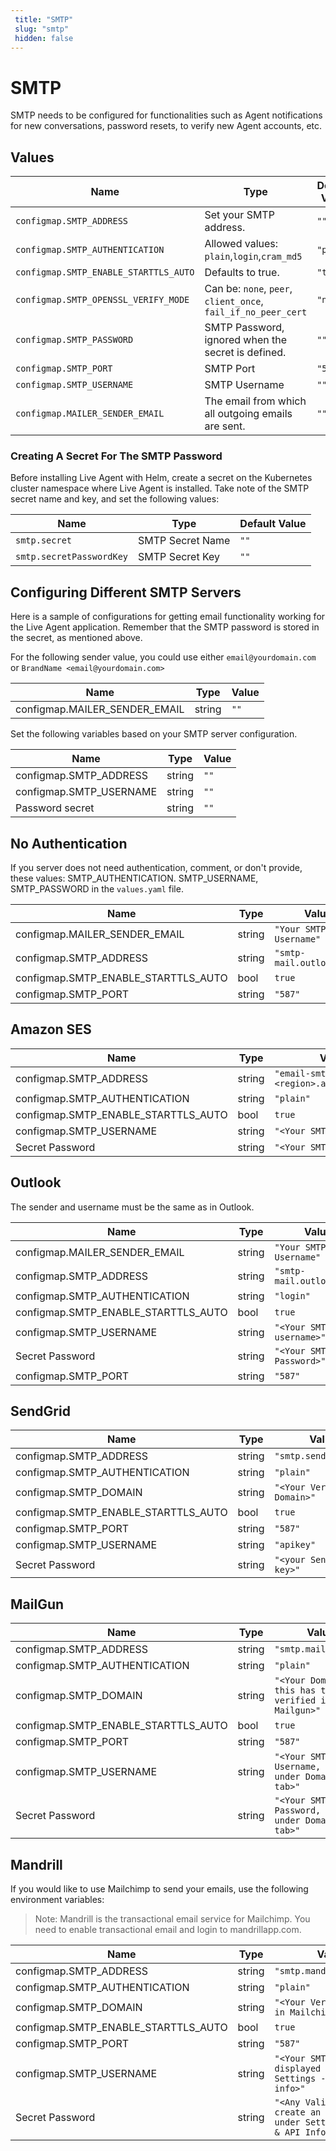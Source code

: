 ```yaml
---
 title: "SMTP" 
 slug: "smtp" 
 hidden: false 
---
```

# SMTP

SMTP needs to be configured for functionalities such as Agent notifications for new conversations, password resets, to verify new Agent accounts, etc.

## Values

| Name                                | Type                                                                | Default Value                                              |
| ----------------------------------- | ------------------------------------------------------------------- | ---------------------------------------------------------- |
| `configmap.SMTP_ADDRESS`                  | Set your SMTP address.                                                          |`""`                                      |
| `configmap.SMTP_AUTHENTICATION`           | Allowed values: `plain`,`login`,`cram_md5`                                      | `"plain"`                                |
| `configmap.SMTP_ENABLE_STARTTLS_AUTO`     | Defaults to true.                                                               | `"true"`                                 |
| `configmap.SMTP_OPENSSL_VERIFY_MODE`      | Can be: `none`, `peer`, `client_once`, `fail_if_no_peer_cert`                   | `"none"`                                 |
| `configmap.SMTP_PASSWORD`                 | SMTP Password, ignored when the secret is defined.                              | `""`                                     |
| `configmap.SMTP_PORT`                     | SMTP Port                                                                       | `"587"`                                  |
| `configmap.SMTP_USERNAME`                 | SMTP Username                                                                   | `""`                                     |
| `configmap.MAILER_SENDER_EMAIL`           | The email from which all outgoing emails are sent.                              | `""`                                     |

### Creating A Secret For The SMTP Password

Before installing Live Agent with Helm, create a secret on the Kubernetes cluster namespace where Live Agent is installed. Take note of the SMTP secret name and key, and set the following values:

| Name                                | Type                                                                | Default Value                                              |
| ----------------------------------- | ------------------------------------------------------------------- | ---------------------------------------------------------- |
| `smtp.secret`                  | SMTP Secret Name                                                          |`""`                                      |
| `smtp.secretPasswordKey`           | SMTP Secret Key                                      | `""`                                |

## Configuring Different SMTP Servers

Here is a sample of configurations for getting email functionality working for the Live Agent application.  Remember that the SMTP password is stored in the secret, as mentioned above.

For the following sender value, you could use either `email@yourdomain.com` or `BrandName <email@yourdomain.com>`

| Name            | Type | Value | 
| --------------- | ----- | ---- | 
| configmap.MAILER_SENDER_EMAIL | string | `""` |

Set the following variables based on your SMTP server configuration.

| Name            | Type | Value | 
| --------------- | ----- | ---- | 
| configmap.SMTP_ADDRESS | string | `""` |
| configmap.SMTP_USERNAME | string | `""` |
| Password secret | string | `""` |

## No Authentication

If you server does not need authentication, comment, or don't provide, these values: SMTP_AUTHENTICATION. SMTP_USERNAME, SMTP_PASSWORD in the `values.yaml` file.

| Name            | Type | Value | 
| --------------- | ----- | ---- | 
| configmap.MAILER_SENDER_EMAIL | string | `"Your SMTP Username"` |
| configmap.SMTP_ADDRESS | string | `"smtp-mail.outlook.com"` |
| configmap.SMTP_ENABLE_STARTTLS_AUTO | bool | `true` |
| configmap.SMTP_PORT | string | `"587"` |

## Amazon SES

| Name            | Type | Value | 
| --------------- | ----- | ---- | 
| configmap.SMTP_ADDRESS | string | `"email-smtp.<region>.amazonaws.com"` |
| configmap.SMTP_AUTHENTICATION | string | `"plain"` |
| configmap.SMTP_ENABLE_STARTTLS_AUTO | bool | `true` |
| configmap.SMTP_USERNAME | string | `"<Your SMTP Username>"` |
| Secret Password | string | `"<Your SMTP Password>"` |


## Outlook

The sender and username must be the same as in Outlook.

| Name            | Type | Value | 
| --------------- | ----- | ---- | 
| configmap.MAILER_SENDER_EMAIL | string | `"Your SMTP Username"` |
| configmap.SMTP_ADDRESS | string | `"smtp-mail.outlook.com"` |
| configmap.SMTP_AUTHENTICATION | string | `"login"` |
| configmap.SMTP_ENABLE_STARTTLS_AUTO | bool | `true` |
| configmap.SMTP_USERNAME | string | `"<Your SMTP username>"` |
| Secret Password | string | `"<Your SMTP Password>"` |
| configmap.SMTP_PORT | string | `"587"` |


## SendGrid

| Name            | Type | Value | 
| --------------- | ----- | ---- | 
| configmap.SMTP_ADDRESS | string | `"smtp.sendgrid.net"` |
| configmap.SMTP_AUTHENTICATION | string | `"plain"` |
| configmap.SMTP_DOMAIN | string | `"<Your Verified Domain>"` |
| configmap.SMTP_ENABLE_STARTTLS_AUTO | bool | `true` |
| configmap.SMTP_PORT | string | `"587"` |
| configmap.SMTP_USERNAME | string | `"apikey"` |
| Secret Password | string | `"<your Sendgrid API key>"` |


## MailGun

| Name            | Type | Value | 
| --------------- | ----- | ---- | 
| configmap.SMTP_ADDRESS | string | `"smtp.mailgun.org"` |
| configmap.SMTP_AUTHENTICATION | string | `"plain"` |
| configmap.SMTP_DOMAIN | string | `"<Your Domain, this has to be verified in Mailgun>"` |
| configmap.SMTP_ENABLE_STARTTLS_AUTO | bool | `true` |
| configmap.SMTP_PORT | string | `"587"` |
| configmap.SMTP_USERNAME | string | `"<Your SMTP Username, view under Domains tab>"` |
| Secret Password | string | `"<Your SMTP Password, view under Domains tab>"` |


## Mandrill
If you would like to use Mailchimp to send your emails, use the following environment variables:

>Note: Mandrill is the transactional email service for Mailchimp. You need to enable transactional email and login to mandrillapp.com.

| Name            | Type | Value | 
| --------------- | ----- | ---- | 
| configmap.SMTP_ADDRESS | string | `"smtp.mandrillapp.com"` |
| configmap.SMTP_AUTHENTICATION | string | `"plain"` |
| configmap.SMTP_DOMAIN | string | `"<Your Verified Domain in Mailchimp>"` |
| configmap.SMTP_ENABLE_STARTTLS_AUTO | bool | `true` |
| configmap.SMTP_PORT | string | `"587"` |
| configmap.SMTP_USERNAME | string | `"<Your SMTP Username, displayed under Settings -> SMTP & API info>"` |
| Secret Password | string | `"<Any Valid API key, create an API key under Settings -> SMTP & API Info>"` |

